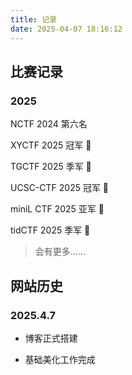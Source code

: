 ```yaml
---
title: 记录
date: 2025-04-07 18:16:12
---
```




## 比赛记录

### 2025

NCTF 2024 第六名

XYCTF 2025 冠军 🥇

TGCTF 2025 季军 🥉

UCSC-CTF 2025 冠军 🥇

miniL CTF 2025 亚军 🥈

tidCTF 2025 季军 🥉

  > 会有更多......


## 网站历史

### 2025.4.7

- 博客正式搭建

- 基础美化工作完成

